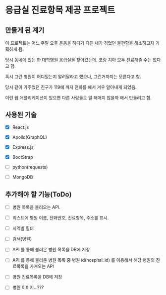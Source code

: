 # 응급실 진료항목 제공 프로젝트

## 만들게 된 계기

이 프로젝트는 어느 주말 오후 운동을 하다가 다친 내가 겪었던 불편함을 해소하고자 기획하게 됨.

당시 동네에 있는 한 대학병원 응급실을 찾아갔는데, 코랑 치아 모두 진료해줄 수는 없다고 함.

혹시 그런 병원이 어디있는지 알려달라고 했으나, 그런거까지는 모른다고 함.

당시 같이 가주었던 친구가 119에 까지 전화를 해서 겨우 알아내게 되었음.

이런 웹 애플리케이션이 있으면 다른 사람들도 덜 해매지 않을까 해서 만들려고 함.

## 사용된 기술

- [x] React.js

- [x] Apollo(GraphQL)

- [x] Express.js

- [x] BootStrap

- [ ] python(requests)

- [ ] MongoDB

## 추가해야 할 기능(ToDo)

- [ ] 병원 목록을 불러오는 API.

- [ ] 리스트에 병원 이름, 전화번호, 진료항목, 주소를 표시.

- [ ] 지역별 필터

- [ ] 검색(병원)

- [ ] API 를 통해 불러온 병원 목록을 DB에 저장

- [ ] API 를 통해 불러운 병원 목록 중 병원 id(hospital_id) 를 이용해서 해당 병원의 진료목록을 가져오는 API

- [ ] 병원 진료목록을 DB에 저장

- [ ] 병원 이미지...???
